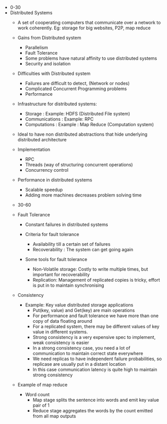 - 0-30
- Distributed Systems
    - A set of cooperating computers that communicate over a network to work
    coherently. Eg: storage for big websites, P2P, map reduce
    - Gains from Distributed system
        - Parallelism
        - Fault Tolerance
        - Some problems have natural affinity to use distributed systems
        - Security and isolation
    - Difficulties with Distributed system
        - Failures are difficult to detect, (Network or nodes)
        - Complicated Concurrent Programming problems
        - Performance
    - Infrastructure for distributed systems:
        - Storage : Example: HDFS (Distributed File system)
        - Communications : Example: RPC
        - Computations : Example : Map Reduce (Computation system)
    - Ideal to have non distributed abstractions that hide underlying distributed architecture
    - Implementation
        - RPC
        - Threads (way of structuring concurrent operations)
        - Concurrency control
    - Performance in distributed systems
        - Scalable speedup
        - Adding more machines decreases problem solving time
    - 30-60
    - Fault Tolerance
        - Constant failures in distributed systems
        - Criteria for fault tolerance
            - Availability till a certain set of failures
            -  Recoverability : The system can get going again
          
        - Some tools for fault tolerance
            - Non-Volatile storage: Costly to write multiple times, but important for recoverability
            - Replication: Management of replicated copies is tricky, effort is put in to maintain synchronising
    - Consistency
        - Example: Key value distributed storage applications
          - Put(key, value) and Get(key) are main operations
          - For performance and fault tolerance we have more than one copy of data floating around
          - For a replicated system, there may be different values of key value in different systems.
          - Strong consistency is a very expensive spec to implement, weak consistency is easier
          - In a strong consistency case, you need a lot of communication to maintain correct state everywhere
          - We need replicas to have independent failure probabilities, so replicase are usually put in a distant location
          - In this case communication latency is quite high to maintain strong consistency
    
    - Example of map reduce
        - Word count 
          - Map stage splits the sentence into words and emit key value  pair of 1
          - Reduce stage aggregates the words by the count emitted from all map outputs
    
    